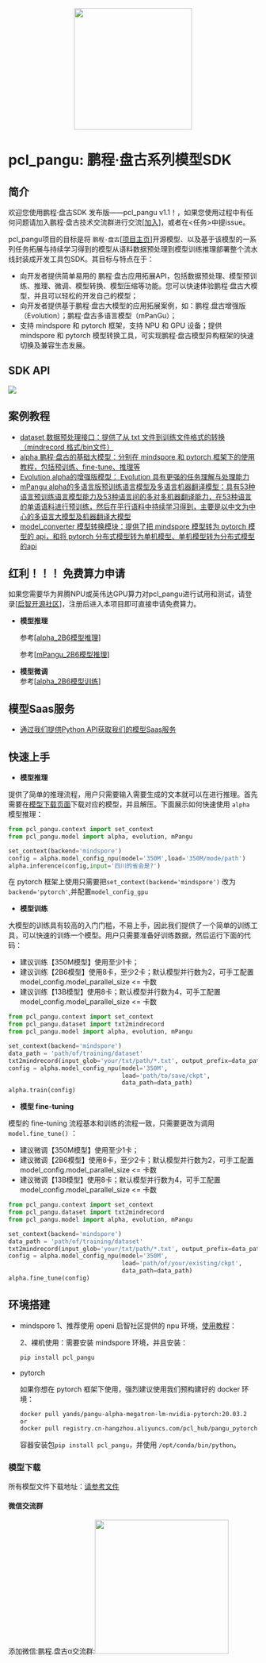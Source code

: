 <div align=center>
<img src="./docs/pangu-logo.png" width="238" height="245"/><br/>
</div>

# pcl_pangu: 鹏程·盘古系列模型SDK

## 简介

欢迎您使用鹏程·盘古SDK 发布版——pcl_pangu v1.1！，如果您使用过程中有任何问题请加入鹏程·盘古技术交流群进行交流[[加入](#微信交流群)]，或者在<任务>中提issue。

pcl_pangu项目的目标是将 `鹏程·盘古`[[项目主页](https://git.openi.org.cn/PCL-Platform.Intelligence/PanGu-Alpha)]开源模型、以及基于该模型的一系列任务拓展与持续学习得到的模型从语料数据预处理到模型训练推理部署整个流水线封装成开发工具包SDK。其目标与特点在于：

- 向开发者提供简单易用的 鹏程·盘古应用拓展API，包括数据预处理、模型预训练、推理、微调、模型转换、模型压缩等功能。您可以快速体验鹏程·盘古大模型，并且可以轻松的开发自己的模型；
- 向开发者提供基于鹏程·盘古大模型的应用拓展案例，如：鹏程.盘古增强版（Evolution）；鹏程·盘古多语言模型（mPanGu）；
- 支持 mindspore 和 pytorch 框架，支持 NPU 和 GPU 设备；提供 mindspore 和 pytorch 模型转换工具，可实现鹏程·盘古模型异构框架的快速切换及兼容生态发展。

## SDK API

<img src="./docs/pcl_pangu.png"/>

## 案例教程

- [dataset 数据预处理接口：提供了从 txt 文件到训练文件格式的转换（mindrecord 格式/bin文件）](docs/README_DATASET.md)
- [alpha 鹏程·盘古的基础大模型：分别在 mindspore 和 pytorch 框架下的使用教程，包括预训练、fine-tune、推理等](docs/README_PG.md)
- [Evolution alpha的增强版模型： Evolution 具有更强的任务理解与处理能力](docs/README_PGE.md)
- [mPangu alpha的多语言版预训练语言模型及多语言机器翻译模型：具有53种语言预训练语言模型能力及53种语言间的多对多机器翻译能力，在53种语言的单语语料进行预训练，然后在平行语料中持续学习得到，主要是以中文为中心的多语言大模型及机器翻译大模型](docs/README_MPG.md)
- [model_converter 模型转换模块：提供了把 mindspore 模型转为 pytorch 模型的 api，和将 pytorch 分布式模型转为单机模型、单机模型转为分布式模型的api](docs/README_CONVERTER.md)


## 红利！！！ 免费算力申请
如果您需要华为昇腾NPU或英伟达GPU算力对pcl_pangu进行试用和测试，请登录[[启智开源社区](https://git.openi.org.cn/)]，注册后进入本项目即可直接申请免费算力。
- **模型推理**
  
  参考[[alpha_2B6模型推理](https://git.openi.org.cn/PCL-Platform.Intelligence/pcl_pangu/modelarts/train-job/78547)]
  
  参考[[mPangu_2B6模型推理](https://git.openi.org.cn/PCL-Platform.Intelligence/pcl_pangu/modelarts/train-job/78689)]

- **模型微调**  
  参考[[alpha_2B6模型训练](https://git.openi.org.cn/PCL-Platform.Intelligence/pcl_pangu/modelarts/train-job/78719)]
  

## 模型Saas服务
- [通过我们提供Python API获取我们的模型Saas服务](docs/README_PGSaas.md)


## 快速上手

- **模型推理**

提供了简单的推理流程，用户只需要输入需要生成的文本就可以在进行推理。首先需要在[模型下载页面](docs/README_MODELS.md)下载对应的模型，并且解压。下面展示如何快速使用 `alpha` 模型推理：

```python
from pcl_pangu.context import set_context
from pcl_pangu.model import alpha, evolution, mPangu

set_context(backend='mindspore')
config = alpha.model_config_npu(model='350M',load='350M/mode/path')
alpha.inference(config,input='四川的省会是?')
```

在 pytorch 框架上使用只需要把`set_context(backend='mindspore')` 改为 `backend='pytorch'`,并配置`model_config_gpu`

- **模型训练**

大模型的训练具有较高的入门门槛，不易上手，因此我们提供了一个简单的训练工具，可以快速的训练一个模型。用户只需要准备好训练数据，然后运行下面的代码：
  - 建议训练【350M模型】使用至少1卡；
  - 建议训练【2B6模型】使用8卡，至少2卡；默认模型并行数为2，可手工配置model_config.model_parallel_size <= 卡数
  - 建议训练【13B模型】使用8卡；默认模型并行数为4，可手工配置model_config.model_parallel_size <= 卡数

```python
from pcl_pangu.context import set_context
from pcl_pangu.dataset import txt2mindrecord
from pcl_pangu.model import alpha, evolution, mPangu

set_context(backend='mindspore')
data_path = 'path/of/training/dataset'
txt2mindrecord(input_glob='your/txt/path/*.txt', output_prefix=data_path)
config = alpha.model_config_npu(model='350M',
                                load='path/to/save/ckpt',
                                data_path=data_path)
alpha.train(config)
```

- **模型 fine-tuning**

模型的 fine-tuning 流程基本和训练的流程一致，只需要更改为调用 `model.fine_tune()` ：
  - 建议微调【350M模型】使用至少1卡；
  - 建议微调【2B6模型】使用8卡，至少2卡；默认模型并行数为2，可手工配置model_config.model_parallel_size <= 卡数
  - 建议微调【13B模型】使用8卡；默认模型并行数为4，可手工配置model_config.model_parallel_size <= 卡数


```python
from pcl_pangu.context import set_context
from pcl_pangu.dataset import txt2mindrecord
from pcl_pangu.model import alpha, evolution, mPangu

set_context(backend='mindspore')
data_path = 'path/of/training/dataset'
txt2mindrecord(input_glob='your/txt/path/*.txt', output_prefix=data_path)
config = alpha.model_config_npu(model='350M',
                                load='path/of/your/existing/ckpt',
                                data_path=data_path)
alpha.fine_tune(config)
```

## 环境搭建

- mindspore
  1、推荐使用 openi 启智社区提供的 npu 环境，[使用教程](docs/README_OPENI_MS.md)：

  2、裸机使用：需要安装 mindspore 环境，并且安装：

  ```bash
  pip install pcl_pangu
  ```

- pytorch

  如果你想在 pytorch 框架下使用，强烈建议使用我们预构建好的 docker 环境：

  ```bash
  docker pull yands/pangu-alpha-megatron-lm-nvidia-pytorch:20.03.2
  or 
  docker pull registry.cn-hangzhou.aliyuncs.com/pcl_hub/pangu_pytorch:pytorch.20.03.2
  ```
  容器安装包`pip install pcl_pangu`，并使用 `/opt/conda/bin/python`。

### 模型下载

所有模型文件下载地址：[请参考文件](./docs/README_MODELS.md)

#### 微信交流群
添加微信:鹏程.盘古α交流群:<img src="./docs/个人微信1.png" width="270"/><br/>


